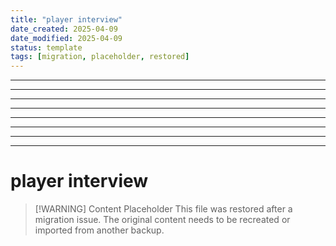 ```yaml
---
title: "player interview"
date_created: 2025-04-09
date_modified: 2025-04-09
status: template
tags: [migration, placeholder, restored]
---
```


---

---

---

---

---

---

---

---

# player interview

> [\!WARNING] Content Placeholder
> This file was restored after a migration issue. The original content needs to be recreated or imported from another backup.

